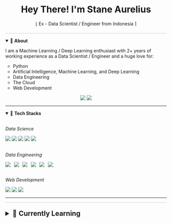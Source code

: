 <!-- Headings -->
<h1 align="center">Hey There! I'm Stane Aurelius</h1>

<p align="center" style="border-bottom: 1px solid rgba(128, 128, 128, 0.4); padding-bottom: 1.5em;">
    &LeftFloor; Ex - Data Scientist &sol; Engineer from Indonesia &RightCeiling;
</p>

<!-- About -->
<div>
    <details open >
        <summary>
            💬 <b>About</b>
        </summary>
        <p style="margin-top: 1em">I am a Machine Learning &sol; Deep Learning enthusiast with 2+ years of working experience as a Data Scientist &sol; Engineer and a huge love for:</p>
        <ul style="list-style-type: circle;">
            <li>Python</li>
            <li>Artificial Intelligence, Machine Learning, and Deep Learning</li>
            <li>Data Engineering</li>
            <li>The Cloud</li>
            <li>Web Development</li>
        </ul>
        <p align="center">
            <a href="https://www.linkedin.com/in/stane-aurelius-ronotana-2574b2194/"><img src="https://img.shields.io/badge/LinkedIn-0A66C2?style=for-the-badge&logo=LinkedIn&logoColor=white"></a>
            <a href="mailto:staneaurelius@gmail.com"><img src="https://img.shields.io/badge/Mail-EA4335?style=for-the-badge&logo=gmail&logoColor=white"></a>
        </p>
    </details>
</div>
<hr>

<!-- Tech Stacks -->
<div>
    <details open>
        <summary>
            🤖 <b>Tech Stacks</b>
        </summary>
        &nbsp;
        <div>
            <p><i>Data Science</i></p>
            <div>
                <a href="https://www.python.org/" rel="noreferrer"><img src="https://img.shields.io/badge/Python-3776AB?style=for-the-badge&logo=python&logoColor=white"></a>
                <a href="https://www.tensorflow.org/" rel="noreferrer"><img src="https://img.shields.io/badge/TensorFlow-FF6F00?style=for-the-badge&logo=tensorflow&logoColor=white"></a>
                <a href="https://pytorch.org/" rel="noreferrer"><img src="https://img.shields.io/badge/PyTorch-EE4C2C?style=for-the-badge&logo=pytorch&logoColor=white"></a>
                <a href="https://lookerstudio.google.com/" rel="noreferrer"><img src="https://img.shields.io/badge/Looker-4285F4?style=for-the-badge&logo=looker&logoColor=white"></a>
                <a href="https://www.tableau.com/" rel="noreferrer"><img src="https://img.shields.io/badge/Tableau-E97627?style=for-the-badge&logo=tableau&logoColor=white"></a>
            </div>
        </div>
        &nbsp;
        <div>
            <p><i>Data Engineering</i></p>
            <div style="display: flex; align-items: center; flex-wrap: wrap; gap: 0.75em">
                <a href="https://cloud.google.com/" rel="noreferrer"><img src="https://img.shields.io/badge/Google_Cloud_Platform-4285F4?style=for-the-badge&logo=googlecloud&logoColor=white"></a>
                <a href="https://cloud.google.com/bigquery" rel="noreferrer"><img src="https://img.shields.io/badge/BigQuery-669DF6?style=for-the-badge&logo=googlebigquery&logoColor=white"></a>
                <a href="https://www.postgresql.org/" rel="noreferrer"><img src="https://img.shields.io/badge/PostgreSQL-4169E1?style=for-the-badge&logo=postgresql&logoColor=white"></a>
                <a href="https://www.mysql.com/" rel="noreferrer"><img src="https://img.shields.io/badge/MySQL-4479A1?style=for-the-badge&logo=mysql&logoColor=white"></a>
                <a href="https://airflow.apache.org/" rel="noreferrer"><img src="https://img.shields.io/badge/Apache_Airflow-017CEE?style=for-the-badge&logo=apacheairflow&logoColor=white"></a>
                <a href="https://www.docker.com/" rel="noreferrer"><img src="https://img.shields.io/badge/Docker-2496ED?style=for-the-badge&logo=Docker&logoColor=white"></a>
            </div>
        </div>
        &nbsp;
        <div>
            <p><i>Web Development</i></p>
            <div>
                <a href="https://developer.mozilla.org/en-US/docs/Web/HTML" rel="noreferrer"><img src="https://img.shields.io/badge/HTML-E34F26?style=for-the-badge&logo=html5&logoColor=white"></a>
                <a href="https://developer.mozilla.org/en-US/docs/Web/CSS" rel="noreferrer"><img src="https://img.shields.io/badge/CSS-1572B6?style=for-the-badge&logo=css3&logoColor=white"></a>
                <a href="https://developer.mozilla.org/en-US/docs/Web/JavaScript" rel="noreferrer"><img src="https://img.shields.io/badge/JavaScript-F7DF1E?style=for-the-badge&logo=javascript&logoColor=white"></a>
            </div>
        </div>
    </details>
</div>
<hr>

<!-- Currently Learning -->
<div style="border-top: 1px solid rgba(128, 128, 128, 0.4); border-bottom: 0; padding-top: 1.5em;">
    <details>
        <summary style="font-size: 1.5em; font-weight: 550; margin-bottom: 1em;">
            📖 <b>Currently Learning</b>
        </summary>
        &nbsp;
        <div>
            <a href="https://developer.mozilla.org/en-US/docs/Web/CSS" rel="noreferrer"><img src="https://img.shields.io/badge/CSS-1572B6?style=for-the-badge&logo=css3&logoColor=white"></a>
            <a href="https://getbootstrap.com/" rel="noreferrer"><img src="https://img.shields.io/badge/Bootstrap-7952B3?style=for-the-badge&logo=bootstrap&logoColor=white"></a>
            <a href="https://developer.mozilla.org/en-US/docs/Web/JavaScript" rel="noreferrer"><img src="https://img.shields.io/badge/JavaScript-F7DF1E?style=for-the-badge&logo=javascript&logoColor=white"></a>
            <a href="https://developer.mozilla.org/en-US/docs/Web/JavaScript" rel="noreferrer"><img src="https://img.shields.io/badge/React-61DAFB?style=for-the-badge&logo=react&logoColor=white"></a>
        </div>
    </details>
</div>
